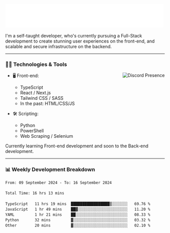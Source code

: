 <img src="assets/wave.svg" alt=":wave:" />

I'm a self-taught developer, who's currently pursuing a Full-Stack development to create stunning user experiences on the front-end, and scalable and secure infrastructure on the backend.

---

### 🧑‍💻 Technologies & Tools

<a href="https://discord.com/users/414304208649453568" target="_blank" rel="nofollow">
   <img src="https://lanyard-profile-readme.vercel.app/api/414304208649453568?idleMessage=Probably%20doing%20something%20else..." alt="Discord Presence" align="right">
</a>

- 🖥️ Front-end:

  - TypeScript
  - React / Next.js
  - Tailwind CSS / SASS
  - In the past: HTML/CSS/JS

- 🛠 Scripting:

  - Python
  - PowerShell
  - Web Scraping / Selenium

Currently learning Front-end development and soon to the Back-end development.

---

### 📊 Weekly Development Breakdown

<!-- ![ccrsxx's GitHub Stats](https://github-readme-stats.vercel.app/api?username=ccrsxx&count_private=true&theme=tokyonight) -->
<!-- ![ccrsxx's Top Langs](https://github-readme-stats.vercel.app/api/top-langs/?username=ccrsxx&hide=lua,java,html&theme=tokyonight) -->

<!--START_SECTION:waka-->

```txt
From: 09 September 2024 - To: 16 September 2024

Total Time: 16 hrs 13 mins

TypeScript   11 hrs 19 mins  █████████████████▒░░░░░░░   69.76 %
JavaScript   1 hr 49 mins    ██▓░░░░░░░░░░░░░░░░░░░░░░   11.20 %
YAML         1 hr 21 mins    ██░░░░░░░░░░░░░░░░░░░░░░░   08.33 %
Python       32 mins         ▓░░░░░░░░░░░░░░░░░░░░░░░░   03.32 %
Other        20 mins         ▓░░░░░░░░░░░░░░░░░░░░░░░░   02.10 %
```

<!--END_SECTION:waka-->
